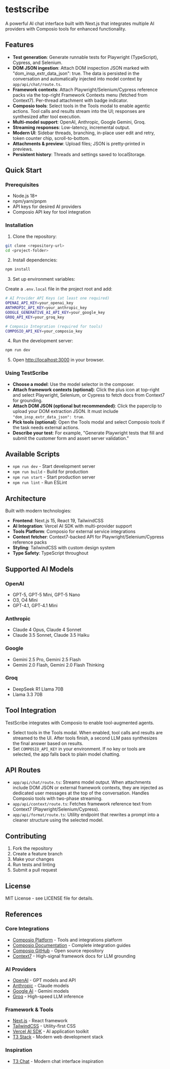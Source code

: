 # testscribe

A powerful AI chat interface built with Next.js that integrates multiple AI providers with Composio tools for enhanced functionality.

## Features

- **Test generation**: Generate runnable tests for Playwright (TypeScript), Cypress, and Selenium.
- **DOM JSON ingestion**: Attach DOM inspection JSON marked with "dom_insp_extr_data_json": true. The data is persisted in the conversation and automatically injected into model context by `app/api/chat/route.ts`.
- **Framework contexts**: Attach Playwright/Selenium/Cypress reference packs via the top-right Framework Contexts menu (fetched from Context7). Per-thread attachment with badge indicator.
- **Composio tools**: Select tools in the Tools modal to enable agentic actions. Tool calls and results stream into the UI; responses are synthesized after tool execution.
- **Multi-model support**: OpenAI, Anthropic, Google Gemini, Groq.
- **Streaming responses**: Low-latency, incremental output.
- **Modern UI**: Sidebar threads, branching, in-place user edit and retry, token counter chip, scroll-to-bottom.
- **Attachments & preview**: Upload files; JSON is pretty-printed in previews.
- **Persistent history**: Threads and settings saved to localStorage.

## Quick Start

### Prerequisites

- Node.js 18+
- npm/yarn/pnpm
- API keys for desired AI providers
- Composio API key for tool integration

### Installation

1. Clone the repository:

```bash
git clone <repository-url>
cd <project-folder>
```

2. Install dependencies:

```bash
npm install
```

3. Set up environment variables:
 
 Create a `.env.local` file in the project root and add:
 
```bash
# AI Provider API Keys (at least one required)
OPENAI_API_KEY=your_openai_key
ANTHROPIC_API_KEY=your_anthropic_key
GOOGLE_GENERATIVE_AI_API_KEY=your_google_key
GROQ_API_KEY=your_groq_key

# Composio Integration (required for tools)
COMPOSIO_API_KEY=your_composio_key
```

4. Run the development server:

```bash
npm run dev
```

5. Open [http://localhost:3000](http://localhost:3000) in your browser.

### Using TestScribe

- **Choose a model**: Use the model selector in the composer.
- **Attach framework contexts (optional)**: Click the plus icon at top-right and select Playwright, Selenium, or Cypress to fetch docs from Context7 for grounding.
- **Attach DOM JSON (optional but recommended)**: Click the paperclip to upload your DOM extraction JSON. It must include `"dom_insp_extr_data_json": true`.
- **Pick tools (optional)**: Open the Tools modal and select Composio tools if the task needs external actions.
- **Describe your test**: For example, "Generate Playwright tests that fill and submit the customer form and assert server validation."

## Available Scripts

- `npm run dev` - Start development server
- `npm run build` - Build for production
- `npm run start` - Start production server
- `npm run lint` - Run ESLint

## Architecture

Built with modern technologies:

- **Frontend**: Next.js 15, React 19, TailwindCSS
- **AI Integration**: Vercel AI SDK with multi-provider support
- **Tools Platform**: Composio for external service integrations
- **Context fetcher**: Context7-backed API for Playwright/Selenium/Cypress reference packs
- **Styling**: TailwindCSS with custom design system
- **Type Safety**: TypeScript throughout

## Supported AI Models

### OpenAI

- GPT-5, GPT-5 Mini, GPT-5 Nano
- O3, O4 Mini
- GPT-4.1, GPT-4.1 Mini

### Anthropic

- Claude 4 Opus, Claude 4 Sonnet
- Claude 3.5 Sonnet, Claude 3.5 Haiku

### Google

- Gemini 2.5 Pro, Gemini 2.5 Flash
- Gemini 2.0 Flash, Gemini 2.0 Flash Thinking

### Groq

- DeepSeek R1 Llama 70B
- Llama 3.3 70B

## Tool Integration

TestScribe integrates with Composio to enable tool-augmented agents.
- Select tools in the Tools modal. When enabled, tool calls and results are streamed to the UI. After tools finish, a second LLM pass synthesizes the final answer based on results.
- Set `COMPOSIO_API_KEY` in your environment. If no key or tools are selected, the app falls back to plain model chatting.

## API Routes

- `app/api/chat/route.ts`: Streams model output. When attachments include DOM JSON or external framework contexts, they are injected as dedicated user messages at the top of the conversation. Handles Composio tools with two-phase streaming.
- `app/api/context/route.ts`: Fetches framework reference text from Context7 (Playwright/Selenium/Cypress).
- `app/api/format/route.ts`: Utility endpoint that rewrites a prompt into a cleaner structure using the selected model.

## Contributing

1. Fork the repository
2. Create a feature branch
3. Make your changes
4. Run tests and linting
5. Submit a pull request

## License

MIT License - see LICENSE file for details.

## References

### Core Integrations

- [Composio Platform](https://composio.dev) - Tools and integrations platform
- [Composio Documentation](https://docs.composio.dev) - Complete integration guides
- [Composio GitHub](https://github.com/composiohq/composio) - Open source repository
- [Context7](https://context7.com) - High-signal framework docs for LLM grounding

### AI Providers

- [OpenAI](https://openai.com) - GPT models and API
- [Anthropic](https://anthropic.com) - Claude models
- [Google AI](https://ai.google.dev) - Gemini models
- [Groq](https://groq.com) - High-speed LLM inference

### Framework & Tools

- [Next.js](https://nextjs.org) - React framework
- [TailwindCSS](https://tailwindcss.com) - Utility-first CSS
- [Vercel AI SDK](https://sdk.vercel.ai) - AI application toolkit
- [T3 Stack](https://create.t3.gg) - Modern web development stack

### Inspiration

- [T3 Chat](https://t3.chat) - Modern chat interface inspiration
